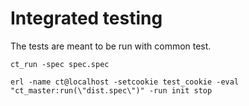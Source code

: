 # Integrated testing

The tests are meant to be run with common test.

```shell
ct_run -spec spec.spec

erl -name ct@localhost -setcookie test_cookie -eval "ct_master:run(\"dist.spec\")" -run init stop
```
